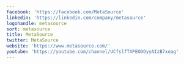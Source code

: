 ```yaml
---
facebook: 'https://facebook.com/MetaSource'
linkedin: 'https://linkedin.com/company/metasource'
logohandle: metasource
sort: metasource
title: MetaSource
twitter: MetaSource
website: 'https://www.metasource.com/'
youtube: 'https://youtube.com/channel/UCfslfTXPEOOOyyAIzB7xeag'
---
```

